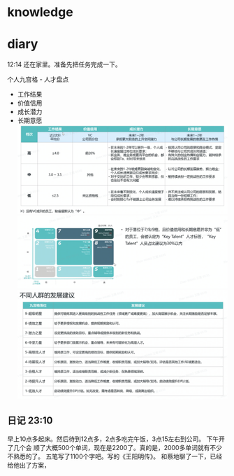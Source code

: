 # knowledge


# diary
12:14 还在家里。准备先把任务完成一下。


个人九宫格 - 人才盘点
- 工作结果
- 价值信用
- 成长潜力
- 长期意愿
![](z_daily/files/Pasted%20image%2020230104122240.png)
![](z_daily/files/Pasted%20image%2020230104123030.png)
![](z_daily/files/Pasted%20image%2020230104123212.png)

## 日记 23:10
早上10点多起床。然后待到12点多，2点多吃完午饭，3点15左右到公司。
下午开了几个会
顺了大概500个单词，现在是2200了。真的是，2000多单词就有不少不熟悉的了。
五笔写了1100个字吧。写的《王阳明传》。
和蔡地聊了一下，已经给他出了方案，

